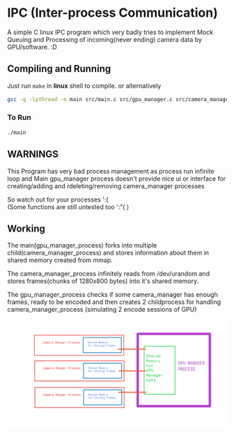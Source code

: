 # IPC (Inter-process Communication)
A simple C linux IPC program which very badly tries to implement Mock Queuing and Processing of incoming(never ending) camera data by GPU/software. :D


## Compiling and Running
Just run `make` in **linux** shell to compile.
or alternatively
```bash
gcc -g -lpthread -o main src/main.c src/gpu_manager.c src/camera_manager.c
```
### To Run
```bash
./main
```

## WARNINGS
This Program has very bad process management as process run infinite loop and Main gpu_manager process doesn't provide nice ui or interface for creating/adding and rdeleting/removing camera_manager processes

So watch out for your processes ':(
<br>
(Some functions are still untested too ':"(  )

## Working

The main(gpu_manager_process) forks into multiple child(camera_manager_process) and stores information about them in shared memory created from mmap.

The camera_manager_process infinitely reads from /dev/urandom and stores frames(chunks of 1280x800 bytes) into it's shared memory.

The gpu_manager_process checks if some camera_manager has enough frames, ready to be encoded and then creates 2 childprocess for handling camera_manager_process (simulating 2 encode sessions of GPU)

![Working of Project](./working.png "Working of Project")

